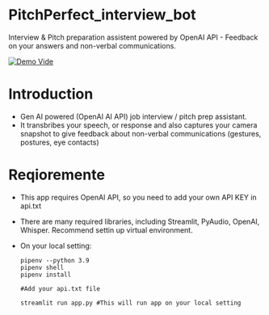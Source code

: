 # PitchPerfect_interview_bot
Interview &amp; Pitch preparation assistent powered by OpenAI API - Feedback on your answers and non-verbal communications.

[![Demo Vide](https://img.youtube.com/vi/xA9jZJjejWQ/0.jpg)](https://youtu.be/xA9jZJjejWQ?feature=shared)

# Introduction
* Gen AI powered (OpenAI AI API) job interview / pitch prep assistant.
* It transbribes your speech, or response and also captures your camera snapshot to give feedback about non-verbal communications (gestures, postures, eye contacts)

# Reqioremente
* This app requires OpenAI API, so you need to add your own API KEY in api.txt
* There are many required libraries, including Streamlit, PyAudio, OpenAI, Whisper. Recommend settin up virtual environment.
* On your local setting:

  ```
  pipenv --python 3.9
  pipenv shell
  pipenv install

  #Add your api.txt file

  streamlit run app.py #This will run app on your local setting
  ```
